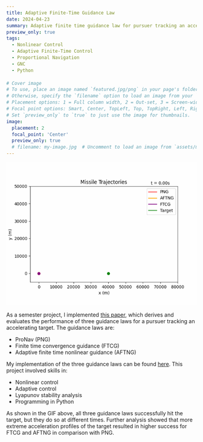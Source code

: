 ```yaml
---
title: Adaptive Finite-Time Guidance Law
date: 2024-04-23
summary: Adaptive finite time guidance law for pursuer tracking an accelerating target.
preview_only: true
tags:
  - Nonlinear Control
  - Adaptive Finite-Time Control
  - Proportional Navigation
  - GNC
  - Python

# Cover image
# To use, place an image named `featured.jpg/png` in your page's folder.
# Otherwise, specify the `filename` option to load an image from your `assets/media/` folder.
# Placement options: 1 = Full column width, 2 = Out-set, 3 = Screen-width
# Focal point options: Smart, Center, TopLeft, Top, TopRight, Left, Right, BottomLeft, Bottom, BottomRight
# Set `preview_only` to `true` to just use the image for thumbnails.
image:
  placement: 2
  focal_point: 'Center'
  preview_only: true
  # filename: my-image.jpg  # Uncomment to load an image from `assets/media/` instead.
---
```


![screen reader text](featured.gif)

As a semester project, I implemented [this paper](https://arc.aiaa.org/doi/abs/10.2514/1.G007664), which derives and evaluates the performance of three guidance laws for a pursuer tracking an accelerating target. The guidance laws are:

- ProNav (PNG)
- Finite time convergence guidance (FTCG)
- Adaptive finite time nonlinear guidance (AFTNG)

My implementation of the three guidance laws can be found [here](https://github.com/lshums16/adaptive-pursuer-guidance-law). This project involved skills in:
- Nonlinear control
- Adaptive control
- Lyapunov stability analysis
- Programming in Python

As shown in the GIF above, all three guidance laws successfully hit the target, but they do so at different times. Further analysis showed that more extreme acceleration profiles of the target resulted in higher success for FTCG and AFTNG in comparison with PNG. 

